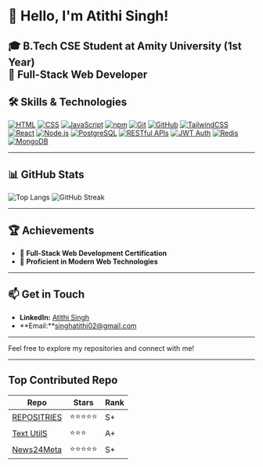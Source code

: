 # 👋 Hello, I'm Atithi Singh!


🎓 **B.Tech CSE Student at Amity University (1st Year)**<br/>
🌟 **Full-Stack Web Developer**
---

## 🛠️ Skills & Technologies

[![HTML](https://img.shields.io/badge/HTML5-E34F26?style=for-the-badge&logo=html5&logoColor=white)](https://developer.mozilla.org/en-US/docs/Web/HTML)
[![CSS](https://img.shields.io/badge/CSS3-1572B6?style=for-the-badge&logo=css3&logoColor=white)](https://developer.mozilla.org/en-US/docs/Web/CSS)
[![JavaScript](https://img.shields.io/badge/JavaScript-F7DF1E?style=for-the-badge&logo=javascript&logoColor=black)](https://developer.mozilla.org/en-US/docs/Web/JavaScript)
[![npm](https://img.shields.io/badge/npm-CB3837?style=for-the-badge&logo=npm&logoColor=white)](https://www.npmjs.com/)
[![Git](https://img.shields.io/badge/Git-F05032?style=for-the-badge&logo=git&logoColor=white)](https://git-scm.com/)
[![GitHub](https://img.shields.io/badge/GitHub-181717?style=for-the-badge&logo=github&logoColor=white)](https://github.com/)
[![TailwindCSS](https://img.shields.io/badge/TailwindCSS-06B6D4?style=for-the-badge&logo=tailwindcss&logoColor=white)](https://tailwindcss.com/)
[![React](https://img.shields.io/badge/React-20232A?style=for-the-badge&logo=react&logoColor=61DAFB)](https://reactjs.org/)
[![Node.js](https://img.shields.io/badge/Node.js-339933?style=for-the-badge&logo=nodedotjs&logoColor=white)](https://nodejs.org/)
[![PostgreSQL](https://img.shields.io/badge/PostgreSQL-316192?style=for-the-badge&logo=postgresql&logoColor=white)](https://www.postgresql.org/)
[![RESTful APIs](https://img.shields.io/badge/REST-02569B?style=for-the-badge&logo=rest&logoColor=white)](https://restfulapi.net/)
[![JWT Auth](https://img.shields.io/badge/JWT-000000?style=for-the-badge&logo=jwt&logoColor=white)](https://jwt.io/)
[![Redis](https://img.shields.io/badge/Redis-DC382D?style=for-the-badge&logo=redis&logoColor=white)](https://redis.io/)
[![MongoDB](https://img.shields.io/badge/MongoDB-47A248?style=for-the-badge&logo=mongodb&logoColor=white)](https://www.mongodb.com/)

---

## 📊 GitHub Stats


![Top Langs](https://github-readme-stats.vercel.app/api/top-langs/?username=singh-atithi&layout=compact&theme=radical)
![GitHub Streak](https://github-readme-streak-stats.herokuapp.com/?user=singh-atithi&theme=radical)

---

## 🏆 Achievements

- 🌟 **Full-Stack Web Development Certification**
- 🌟 **Proficient in Modern Web Technologies**

---

## 📫 Get in Touch

- **LinkedIn:** [Atithi Singh](https://www.linkedin.com/in/codeati/)
- **Email:**singhatithi02@gmail.com

---

Feel free to explore my repositories and connect with me!

---

## Top Contributed Repo

| Repo | Stars | Rank |
|------|-------|------|
| [REPOSITRIES](https://github.com/singh-atithi?tab=repositories) | ⭐⭐⭐⭐⭐ | S+ |
| [Text UtilS](https://singh-atithi.github.io/Text-Utils/)        | ⭐⭐⭐ | A+ |
| [News24Meta](https://github.com/singh-atithi/News-24-Meta)      | ⭐⭐⭐⭐⭐ | S+ |




